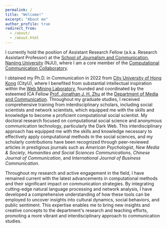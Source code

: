 ```yaml
---
permalink: /
title: "Welcome!"
excerpt: "About me"
author_profile: true
redirect_from: 
  - /about/
  - /about.html
---
```


I currently hold the position of Assistant Research Fellow (a.k.a. Research Assistant Professor) at the [School of Journalism and Communication](https://jc.nju.edu.cn/en9/main.htm), [Nanjing University](https://www.nju.edu.cn/EN/main.htm) (NJU), where I am a core member of the [Computational Communication Collaboratory](https://computational-communication.com/). 

I obtained my Ph.D. in Communication in 2022 from [City University of Hong Kong](https://www.cityu.edu.hk/) (CityU), where I benefited from substantial intellectual inspiration within the [Web Mining Laboratory](http://weblab.com.cityu.edu.hk/blog/), founded and coordinated by the esteemed ICA Fellow [Prof. Jonathan J. H. Zhu](https://scholar.google.com/citations?user=q41vFFQAAAAJ&hl=en) at the [Department of Media and Communication](https://www.cityu.edu.hk/com). Throughout my graduate studies, I received comprehensive training from interdisciplinary scholars, including social scientists and network scientists, which equipped me with the skills and knowledge to become a proficient computational social scientist. My doctoral research focused on computational social science and anonymous communication technology, particularly the Dark Web. This interdisciplinary approach has equipped me with the skills and knowledge necessary to effectively apply computational methods in the social sciences, and my scholarly contributions have been recognized through peer-reviewed articles in prestigious journals such as *American Psychologist*, *New Media & Society*, *Humanities and Social Sciences Communications*, *Chinese Journal of Communication*, and *International Journal of Business Communication*.

Throughout my research and active engagement in the field, I have remained current with the latest advancements in computational methods and their significant impact on communication strategies. By integrating cutting-edge natural language processing and network analysis, I have developed a comprehensive understanding of how these tools can be employed to uncover insights into cultural dynamics, social behaviors, and public sentiment. This expertise enables me to bring new insights and creative concepts to the department's research and teaching efforts, promoting a more vibrant and interdisciplinary approach to communication studies.

<!-- ![amp](https://user-images.githubusercontent.com/13479560/192248602-d9331847-e450-4c34-a465-204e682620a4.png) -->
<!-- ![nms](https://user-images.githubusercontent.com/13479560/190389298-a3b1924d-b6aa-4c48-b75a-151f8b40d45e.png) -->

<script type='text/javascript' id='clustrmaps' src='https://cdn.clustrmaps.com/map_v2.js?cl=ffffff&w=a&t=tt&d=1h3_yqLtidGBKa77va7G0NQLX5vIy9hsyF0ATc-N8GQ'></script>

<!-- <a class="twitter-timeline" href="https://twitter.com/jssyczc?ref_src=twsrc%5Etfw">Recent Tweets by Zhicong Chen</a> <script async src="https://platform.twitter.com/widgets.js" charset="utf-8"></script> -->
